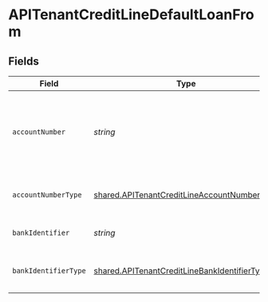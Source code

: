 # APITenantCreditLineDefaultLoanFrom


## Fields

| Field                                                                                                        | Type                                                                                                         | Required                                                                                                     | Description                                                                                                  |
| ------------------------------------------------------------------------------------------------------------ | ------------------------------------------------------------------------------------------------------------ | ------------------------------------------------------------------------------------------------------------ | ------------------------------------------------------------------------------------------------------------ |
| `accountNumber`                                                                                              | *string*                                                                                                     | :heavy_check_mark:                                                                                           | The account identifier. Only IBANs are supported at the moment.                                              |
| `accountNumberType`                                                                                          | [shared.APITenantCreditLineAccountNumberType](../../models/shared/apitenantcreditlineaccountnumbertype.md)   | :heavy_check_mark:                                                                                           | The type of account number (e.g. IBAN).                                                                      |
| `bankIdentifier`                                                                                             | *string*                                                                                                     | :heavy_check_mark:                                                                                           | The identifier of the bank.                                                                                  |
| `bankIdentifierType`                                                                                         | [shared.APITenantCreditLineBankIdentifierType](../../models/shared/apitenantcreditlinebankidentifiertype.md) | :heavy_check_mark:                                                                                           | The type of bank identifier (e.g. BIC).                                                                      |